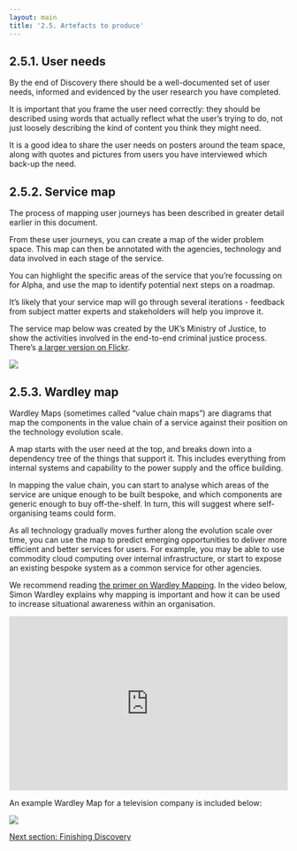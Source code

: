 ```yaml
---
layout: main
title: '2.5. Artefacts to produce'
---
```


## 2.5.1. User needs

By the end of Discovery there should be a well-documented set of user needs, informed and evidenced by the user research you have completed.

It is important that you frame the user need correctly: they should be described using words that actually reflect what the user’s trying to do, not just loosely describing the kind of content you think they might need.

It is a good idea to share the user needs on posters around the team space, along with quotes and pictures from users you have interviewed which back-up the need.

## 2.5.2. Service map

The process of mapping user journeys has been described in greater detail earlier in this document.

From these user journeys, you can create a map of the wider problem space. This map can then be annotated with the agencies, technology and data involved in each stage of the service.

You can highlight the specific areas of the service that you’re focussing on for Alpha, and use the map to identify potential next steps on a roadmap.

It’s likely that your service map will go through several iterations - feedback from subject matter experts and stakeholders will help you improve it.

The service map below was created by the UK’s Ministry of Justice, to show the activities involved in the end-to-end criminal justice process. There’s [a larger version on Flickr](https://www.flickr.com/photos/gdsteam/20351061738/).

<img src="{{ site.baseurl }}/images/2/service-map.jpg" class="full-width">

## 2.5.3. Wardley map

Wardley Maps (sometimes called “value chain maps”) are diagrams that map the components in the value chain of a service against their position on the technology evolution scale.

A map starts with the user need at the top, and breaks down into a dependency tree of the things that support it. This includes everything from internal systems and capability to the power supply and the office building.

In mapping the value chain, you can start to analyse which areas of the service are unique enough to be built bespoke, and which components are generic enough to buy off-the-shelf. In turn, this will suggest where self-organising teams could form.

As all technology gradually moves further along the evolution scale over time, you can use the map to predict emerging opportunities to deliver more efficient and better services for users. For example, you may be able to use commodity cloud computing over internal infrastructure, or start to expose an existing bespoke system as a common service for other agencies.

We recommend reading [the primer on Wardley Mapping](http://blog.gardeviance.org/2015/02/an-introduction-to-wardley-value-chain.html). In the video below, Simon Wardley explains why mapping is important and how it can be used to increase situational awareness within an organisation.

<iframe class="video" width="100%" height="315" src="https://www.youtube.com/embed/Ty6pOVEc3bA" frameborder="0" allowfullscreen></iframe>

An example Wardley Map for a television company is included below:

<img src="{{ site.baseurl }}/images/2/wardley-map.png" class="full-width">

[Next section: Finishing Discovery](/3-finishing-discovery)
